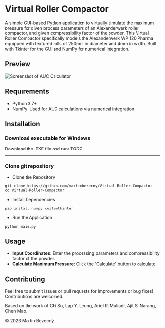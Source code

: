 # Virtual Roller Compactor

A simple GUI-based Python application to virtually simulate the maximum pressure for given process parameters of an Alexanderwerk roller compactor, and given compressibility factor of the powder. This Virtual Roller Compactor specifically models the Alexanderwerk WP 120 Pharma equipped with textured rolls of 250mm in diameter and 4mm in width. Built with Tkinter for the GUI and NumPy for numerical integration.


## Preview
![Screenshot of AUC Calculator](https://i.imgur.com/XtOcxgb.png)

## Requirements
- Python 3.7+
- NumPy: Used for AUC calculations via numerical integration.

## Installation
### Download executable for Windows
Download the .EXE file and run: TODO
___
### Clone git repository
- Clone the Repository
```
git clone https://github.com/martinbezecny/Virtual-Roller-Compactor
cd Virtual-Roller-Compactor
```
- Install Dependencies
```
pip install numpy customtkinter
```
- Run the Application
```
python main.py
```

## Usage
- **Input Coordinates**: Enter the processing parameters and compressibility factor of the powder.
- **Calculate Maximum Pressure**: Click the 'Calculate' button to calculate.


## Contributing
Feel free to submit issues or pull requests for improvements or bug fixes! Contributions are welcomed.

Based on the work of Chi So, Lap Y. Leung, Ariel R. Muliadi, Ajit S. Narang, Chen Mao.

© 2023 Martin Bezecný
